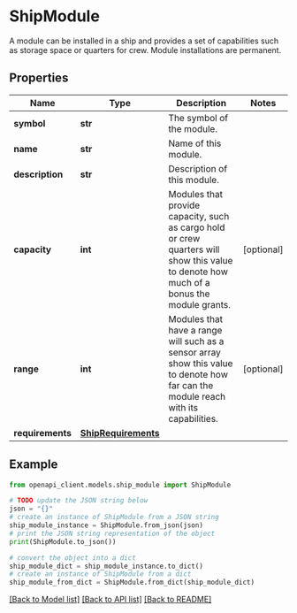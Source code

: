 # ShipModule

A module can be installed in a ship and provides a set of capabilities such as storage space or quarters for crew. Module installations are permanent.

## Properties

Name | Type | Description | Notes
------------ | ------------- | ------------- | -------------
**symbol** | **str** | The symbol of the module. | 
**name** | **str** | Name of this module. | 
**description** | **str** | Description of this module. | 
**capacity** | **int** | Modules that provide capacity, such as cargo hold or crew quarters will show this value to denote how much of a bonus the module grants. | [optional] 
**range** | **int** | Modules that have a range will such as a sensor array show this value to denote how far can the module reach with its capabilities. | [optional] 
**requirements** | [**ShipRequirements**](ShipRequirements.md) |  | 

## Example

```python
from openapi_client.models.ship_module import ShipModule

# TODO update the JSON string below
json = "{}"
# create an instance of ShipModule from a JSON string
ship_module_instance = ShipModule.from_json(json)
# print the JSON string representation of the object
print(ShipModule.to_json())

# convert the object into a dict
ship_module_dict = ship_module_instance.to_dict()
# create an instance of ShipModule from a dict
ship_module_from_dict = ShipModule.from_dict(ship_module_dict)
```
[[Back to Model list]](../README.md#documentation-for-models) [[Back to API list]](../README.md#documentation-for-api-endpoints) [[Back to README]](../README.md)


